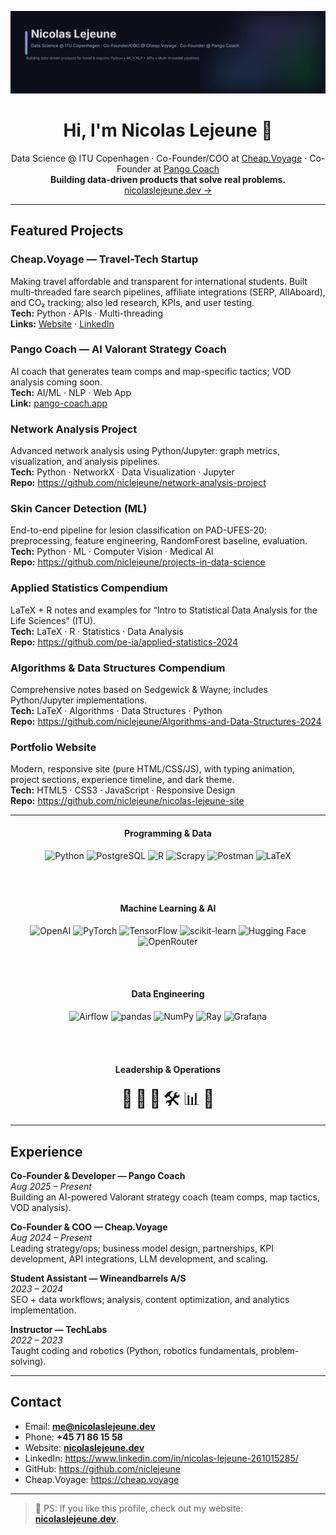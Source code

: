 <p align="center">
  <img src="assets/nicolas-readme-bannerv2.svg" alt="Nicolas Lejeune — Data Science @ ITU Copenhagen · Co-Founder/COO @ Cheap.Voyage · Co-Founder @ Pango Coach" />
</p>

<h1 align="center">Hi, I'm Nicolas Lejeune 👋</h1>
<p align="center">
  Data Science @ ITU Copenhagen · Co-Founder/COO at <a href="https://cheap.voyage">Cheap.Voyage</a> · Co-Founder at <a href="https://pango-coach.app/">Pango Coach</a>
  <br/>
  <strong>Building data-driven products that solve real problems.</strong>
  <br/>
  <a href="https://nicolaslejeune.dev">nicolaslejeune.dev →</a>
</p>

---

## Featured Projects

### Cheap.Voyage — Travel-Tech Startup
Making travel affordable and transparent for international students. Built multi-threaded fare search pipelines, affiliate integrations (SERP, AllAboard), and CO₂ tracking; also led research, KPIs, and user testing.  
**Tech:** Python · APIs · Multi-threading  
**Links:** [Website](https://cheap.voyage) · [LinkedIn](https://www.linkedin.com/in/nicolas-lejeune-261015285/)

### Pango Coach — AI Valorant Strategy Coach
AI coach that generates team comps and map-specific tactics; VOD analysis coming soon.  
**Tech:** AI/ML · NLP · Web App  
**Link:** [pango-coach.app](https://pango-coach.app/)

### Network Analysis Project
Advanced network analysis using Python/Jupyter: graph metrics, visualization, and analysis pipelines.  
**Tech:** Python · NetworkX · Data Visualization · Jupyter  
**Repo:** <https://github.com/niclejeune/network-analysis-project>

### Skin Cancer Detection (ML)
End-to-end pipeline for lesion classification on PAD-UFES-20: preprocessing, feature engineering, RandomForest baseline, evaluation.  
**Tech:** Python · ML · Computer Vision · Medical AI  
**Repo:** <https://github.com/niclejeune/projects-in-data-science>

### Applied Statistics Compendium
LaTeX + R notes and examples for “Intro to Statistical Data Analysis for the Life Sciences” (ITU).  
**Tech:** LaTeX · R · Statistics · Data Analysis  
**Repo:** <https://github.com/pe-ia/applied-statistics-2024>

### Algorithms & Data Structures Compendium
Comprehensive notes based on Sedgewick & Wayne; includes Python/Jupyter implementations.  
**Tech:** LaTeX · Algorithms · Data Structures · Python  
**Repo:** <https://github.com/niclejeune/Algorithms-and-Data-Structures-2024>

### Portfolio Website
Modern, responsive site (pure HTML/CSS/JS), with typing animation, project sections, experience timeline, and dark theme.  
**Tech:** HTML5 · CSS3 · JavaScript · Responsive Design  
**Repo:** <https://github.com/niclejeune/nicolas-lejeune-site>

---

<!-- Skills (icon grid) -->
<div align="center">

  <!-- Programming & Data -->
  <h4>Programming & Data</h4>
  <img title="Python" alt="Python" height="36" src="https://cdn.jsdelivr.net/gh/devicons/devicon/icons/python/python-original.svg" />
  <img title="SQL (PostgreSQL)" alt="PostgreSQL" height="36" src="https://cdn.jsdelivr.net/gh/devicons/devicon/icons/postgresql/postgresql-original.svg" />
  <img title="R" alt="R" height="36" src="https://cdn.jsdelivr.net/gh/devicons/devicon/icons/r/r-original.svg" />
  <img title="Web Scraping (Scrapy)" alt="Scrapy" height="36" src="https://cdn.simpleicons.org/scrapy/2C3E50" />
  <img title="API Integration (Postman)" alt="Postman" height="36" src="https://cdn.simpleicons.org/postman" />
  <img title="LaTeX" alt="LaTeX" height="36" src="https://cdn.simpleicons.org/latex/008080" />

  <br /><br />

  <!-- Machine Learning & AI -->
  <h4>Machine Learning & AI</h4>
  <img title="OpenAI (LLM Engineering)" alt="OpenAI" height="36" src="https://cdn.simpleicons.org/openai" />
  <img title="PyTorch (Deep Learning)" alt="PyTorch" height="36" src="https://cdn.jsdelivr.net/gh/devicons/devicon/icons/pytorch/pytorch-original.svg" />
  <img title="TensorFlow (Deep Learning)" alt="TensorFlow" height="36" src="https://cdn.jsdelivr.net/gh/devicons/devicon/icons/tensorflow/tensorflow-original.svg" />
  <img title="scikit-learn" alt="scikit-learn" height="36" src="https://cdn.jsdelivr.net/gh/devicons/devicon/icons/scikitlearn/scikitlearn-original.svg" />
  <img title="Hugging Face (NLP)" alt="Hugging Face" height="36" src="https://cdn.simpleicons.org/huggingface/FFD21E" />
  <img title="OpenRouter (LLM Gateway)" alt="OpenRouter" height="36" src="https://cdn.simpleicons.org/router/64748B" />

  <br /><br />

  <!-- Data Engineering -->
  <h4>Data Engineering</h4>
  <img title="Apache Airflow (ETL)" alt="Airflow" height="36" src="https://cdn.jsdelivr.net/gh/devicons/devicon/icons/apacheairflow/apacheairflow-original.svg" />
  <img title="pandas (Data Analysis)" alt="pandas" height="36" src="https://cdn.jsdelivr.net/gh/devicons/devicon/icons/pandas/pandas-original.svg" />
  <img title="NumPy" alt="NumPy" height="36" src="https://cdn.jsdelivr.net/gh/devicons/devicon/icons/numpy/numpy-original.svg" />
  <img title="Ray (Pipelines / Parallel)" alt="Ray" height="36" src="https://cdn.simpleicons.org/ray/0288D1" />
  <img title="Grafana (KPI Tracking)" alt="Grafana" height="36" src="https://cdn.jsdelivr.net/gh/devicons/devicon/icons/grafana/grafana-original.svg" />

  <br /><br />

  <!-- Leadership & Operations (emoji for soft skills) -->
  <h4>Leadership & Operations</h4>
  <span title="Team Leadership" style="font-size:28px">👥</span>
  <span title="Strategic Planning" style="font-size:28px">🧭</span>
  <span title="Partnership Development" style="font-size:28px">🤝</span>
  <span title="Operations Management" style="font-size:28px">🛠️</span>
  <span title="KPI Development" style="font-size:28px">📊</span>
  <span title="Startup Scaling" style="font-size:28px">🚀</span>

</div>

---

## Experience

**Co-Founder & Developer — Pango Coach**  
*Aug 2025 – Present*  
Building an AI-powered Valorant strategy coach (team comps, map tactics, VOD analysis).

**Co-Founder & COO — Cheap.Voyage**  
*Aug 2024 – Present*  
Leading strategy/ops; business model design, partnerships, KPI development, API integrations, LLM development, and scaling.

**Student Assistant — Wineandbarrels A/S**  
*2023 – 2024*  
SEO + data workflows; analysis, content optimization, and analytics implementation.

**Instructor — TechLabs**  
*2022 – 2023*  
Taught coding and robotics (Python, robotics fundamentals, problem-solving).

---

## Contact

- Email: **me@nicolaslejeune.dev**  
- Phone: **+45 71 86 15 58**  
- Website: **[nicolaslejeune.dev](https://nicolaslejeune.dev)**  
- LinkedIn: <https://www.linkedin.com/in/nicolas-lejeune-261015285/>  
- GitHub: <https://github.com/niclejeune>  
- Cheap.Voyage: <https://cheap.voyage>

---

> 👀 PS: If you like this profile, check out my website: **[nicolaslejeune.dev](https://nicolaslejeune.dev)**.
